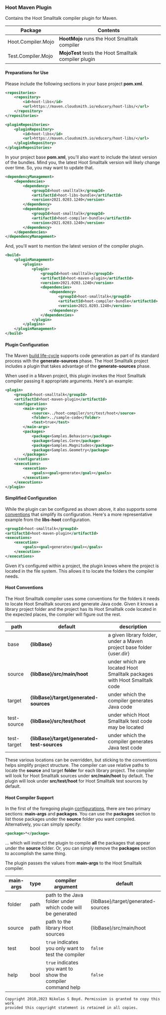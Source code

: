 ### Hoot Maven Plugin

Contains the Hoot Smalltalk compiler plugin for Maven.

| **Package** | **Contents** |
| ----------- | ------------ |
| Hoot.Compiler.Mojo | **HootMojo** runs the Hoot Smalltalk compiler |
| Test.Compiler.Mojo | **MojoTest** tests the Hoot Smalltalk compiler plugin |

#### Preparations for Use

Please include the following sections in your base project **pom.xml**.

```xml
<repositories>
    <repository>
        <id>hoot-libs</id>
        <url>https://maven.cloudsmith.io/educery/hoot-libs/</url>
    </repository>
</repositories>

<pluginRepositories>
    <pluginRepository>
        <id>hoot-libs</id>
        <url>https://maven.cloudsmith.io/educery/hoot-libs/</url>
    </pluginRepository>
</pluginRepositories>
```

In your project base **pom.xml**, you'll also want to include the latest version of the bundles.
Mind you, the latest Hoot Smalltalk version will likely change over time. So, you may want to update that.

```xml
<dependencyManagement>
    <dependencies>
        <dependency>
            <groupId>hoot-smalltalk</groupId>
            <artifactId>hoot-libs-bundle</artifactId>
            <version>2021.0203.1240</version>
        </dependency>
        <dependency>
            <groupId>hoot-smalltalk</groupId>
            <artifactId>hoot-compiler-bundle</artifactId>
            <version>2021.0203.1240</version>
        </dependency>
    </dependencies>
</dependencyManagement>

```

And, you'll want to mention the latest version of the compiler plugin.

```xml
<build>
    <pluginManagement>
        <plugins>
            <plugin>
                <groupId>hoot-smalltalk</groupId>
                <artifactId>hoot-maven-plugin</artifactId>
                <version>2021.0203.1240</version>
                <dependencies>
                    <dependency>
                        <groupId>hoot-smalltalk</groupId>
                        <artifactId>hoot-compiler-bundle</artifactId>
                        <version>2021.0203.1240</version>
                    </dependency>
                </dependencies>
            </plugin>
        </plugins>
    </pluginManagement>
</build>
```

#### Plugin Configuration

The Maven [build life-cycle][life-cycle] supports code generation as part of its standard process
with the **generate-sources** phase.
The Hoot Smalltalk project includes a plugin that takes advantage of the **generate-sources** phase.

When used in a Maven project, this plugin invokes the Hoot Smalltalk compiler passing it appropriate arguments.
Here's an example:

```xml
<plugin>
    <groupId>hoot-smalltalk</groupId>
    <artifactId>hoot-maven-plugin</artifactId>
    <configuration>
        <main-args>
            <source>../hoot-compiler/src/test/hoot</source>
            <folder>../sample-code</folder>
            <test>true</test>
        </main-args>
        <packages>
            <package>Samples.Behaviors</package>
            <package>Samples.Core</package>
            <package>Samples.Magnitudes</package>
            <package>Samples.Geometry</package>
        </packages>
    </configuration>
    <executions>
        <execution>
            <goals><goal>generate</goal></goals>
        </execution>
    </executions>
</plugin>
```

#### Simplified Configuration

While the plugin can be configured as shown above, it also supports some [conventions](#hoot-conventions)
that simplify its configuration.
Here's a more representative example from the **libs-hoot** configuration.

```xml
<groupId>hoot-smalltalk</groupId>
<artifactId>hoot-maven-plugin</artifactId>
<executions>
    <execution>
        <goals><goal>generate</goal></goals>
    </execution>
</executions>
```

Given it's configured within a project, the plugin knows where the project is located in the file system.
This allows it to locate the folders the compiler needs.

#### Hoot Conventions

The Hoot Smalltalk compiler uses some conventions for the folders it needs to locate Hoot Smalltalk sources and generate Java code.
Given it knows a library project folder and the project has its Hoot Smalltalk code located in the expected places,
the compiler will figure out the rest.

| **path** | **default** | **description** |
| -------- | ----------- | --------------- |
| base | **{libBase}** | a given library folder, under a Maven project base folder {user.dir} |
| source | **{libBase}/src/main/hoot** | under which are located Hoot Smalltalk packages with Hoot Smalltalk code |
| target | **{libBase}/target/generated-sources** | under which the compiler generates Java code |
| test-source | **{libBase}/src/test/hoot** | under which Hoot Smalltalk test code may be located |
| test-target | **{libBase}/target/generated-test-sources** | under which the compiler generates Java test code |

These various locations can be overridden, but sticking to the conventions helps simplify project structure.
The compiler can use relative paths to locate the **source** and target **folder** for each library project.
The compiler will look for Hoot Smalltalk sources under **src/main/hoot** by default.
The plugin will look under **src/test/hoot** for Hoot Smalltalk test sources by default.

#### Hoot Compiler Support

In the first of the foregoing plugin [configurations](#plugin-configuration), there are two primary
sections: **main-args** and **packages**.
You can use the **packages** section to list those packages under the **source** folder you want compiled.
Alternatively, you can simply specify:

```xml
<package>*</package>
```

... which will instruct the plugin to compile **all** the packages that appear under the **source** folder.
Or, you can simply remove the **packages** section to accomplish the same thing.

The plugin passes the values from **main-args** to the Hoot Smalltalk compiler.

| **main-args** | **type** | **compiler argument** | **default** |
| ------------- | -------- | --------------------- | ----------- |
| folder | path | path to the Java folder under which code will be generated | {libBase}/target/generated-sources |
| source | path | path to the library Hoot sources | {libBase}/src/main/hoot |
| test   | bool | `true` indicates you only want to test the compiler | `false` |
| help   | bool | `true` indicates you want to show the compiler command help | `false` |


```
Copyright 2010,2023 Nikolas S Boyd. Permission is granted to copy this work 
provided this copyright statement is retained in all copies.
```


[life-cycle]: https://maven.apache.org/guides/introduction/introduction-to-the-lifecycle.html

